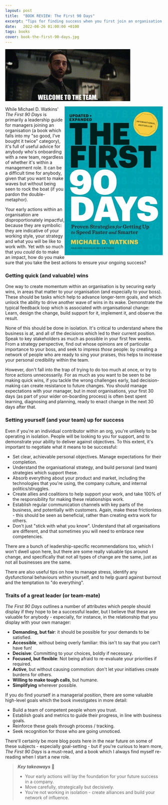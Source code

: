 ```yaml
---
layout: post
title:  "BOOK REVIEW: The First 90 Days"
excerpt: "Tips for finding success when you first join an organisation."
date:   2022-08-26 01:00:00 +0100
tags: books
cover: book-the-first-90-days.jpg
---
```


![Sonic the Hedgehog 2 - Welcome to the team.](/assets/img/sonic-welcome-to-the-team.gif)

<img src="/assets/img/book-the-first-90-days.jpg" align="right">While Michael D. Watkins' _The First 90 Days_ is primarily a leadership guide for managers joining an organisation (a book which falls into my "so good, I've bought it twice" category), it's full of useful advice for anybody who's onboarding with a new team, regardless of whether it's within a management role. It can be a difficult time for anybody, given that you want to make waves but without being seen to rock the boat (if you pardon the double-metaphor). 

Your early actions within an organisation are disproportionately impactful, because they are symbolic: they are indicative of your working style, your strategy and what you will be like to work with. Yet with so much that you _could_ do to make an impact, how do you make sure that you take the best actions to ensure your ongoing success?

### Getting quick (and valuable) wins

One way to create momentum within an organisation is by securing early wins, in areas that matter to your organisation (and especially to your boss). These should be tasks which help to advance longer-term goals, and which unlock the ability to drive another wave of wins in its wake. Demonstrate the typical feedback loop which is associated with organisational change: Learn, design the change, build support for it, implement it, and observe the result.

None of this should be done in isolation. It's critical to understand where the business is at, and all of the decisions which led to their current position. Speak to key stakeholders as much as possible in your first few weeks. From a strategy perspective, find out whose opinions are of particular importance to your boss, and seek to impress _those_ people: by creating a network of people who are ready to sing your praises, this helps to increase your personal credibility within the team.

However, don't fall into the trap of trying to do too much at once, or try to force actions unnecessarily. For as much as you want to be seen to be making quick wins, if you tackle the wrong challenges early, bad decision-making can create resistance to future changes. You should manage expectations with your manager, but in most organisations, your first 30 days (as part of your wider on-boarding process) is often best spent learning, diagnosing and planning, ready to enact change in the next 30 days after that.

### Setting yourself (and your team) up for success

Even if you're an individual contributor within an org, you're unlikely to be operating in isolation. People will be looking to you for support, and to demonstrate your ability to deliver against objectives. To this extent, it's important to negotiate what it means to be successful:

* Set clear, achievable personal objectives. Manage expectations for their completion.
* Understand the organisational strategy, and build personal (and team) strategies which support these.
* Absorb everything about your product and market, including the technologies that you're using, the company culture, and internal politics/struggles.
* Create allies and coalitions to help support your work, and take 100% of the responsibility for making these relationships work.
* Establish regular communication channels with key parts of the business, and potentially with customers. Again, make these frictionless - this should be seen as beneficial, rather than creating extra work for others.
* Don't just "stick with what you know". Understand that all organisations are different, and that sometimes you will need to embrace new competencies.

There are a bunch of leadership-specific recommendations too, which I won't dwell upon here, but there are some really valuable tips around change, and specifically that not all types of change are the same, just as not all businesses are the same.

There are also useful tips on how to manage stress, identify any dysfunctional behaviours within yourself, and to help guard against burnout and the temptation to "do everything".

### Traits of a great leader (or team-mate)

_The First 90 Days_ outlines a number of attributes which people should display if they hope to be a successful leader, but I believe that these are valuable for anybody - especially, for instance, in the relationship that you display with your own manager: 

* **Demanding, but fair**: it should be possible for your demands to be satisfied.
* **Accessible**, without being overly familiar: this isn't to say that you can't have fun!
* **Decisive**: Committing to your choices, boldly if necessary.
* **Focused, but flexible**: Not being afraid to re-evaluate your priorities if required.
* **Active**, but without causing commotion: don't let your initiatives create burdens for others.
* **Willing to make tough calls**, but humane.
* **Simplifying** wherever possible.

If you do find yourself in a managerial position, there are some valuable high-level goals which the book investigates in more detail:

* Build a team of competent people whom you trust.
* Establish goals and metrics to guide their progress, in line with business goals.
* Reinforce these goals through process / tracking.
* Seek recognition for those who are going unnoticed.

There'll certainly be more blog posts here in the near future on some of these subjects - especially goal-setting - but if you're curious to learn more, _The First 90 Days_ is a must-read, and a book which I always find myself re-reading when I start a new role.

> **_Key takeaways_** 📝  
> * Your early actions will lay the foundation for your future success in a company.
> * Move carefully, strategically but decisively.
> * You're not working in isolation - create alliances and build your network of influence.